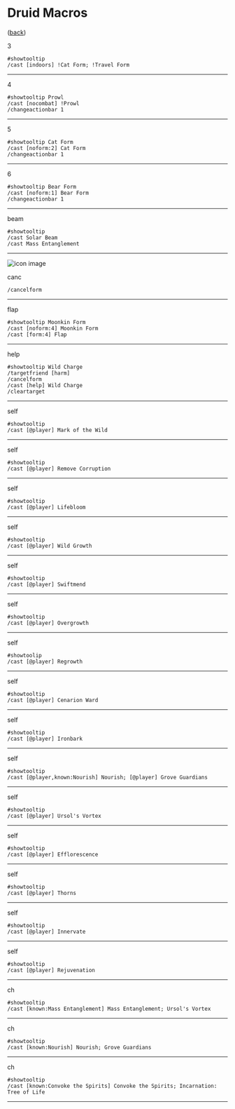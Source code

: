<!--
    =====================================
    generator=datazen
    version=3.2.0
    hash=84fc4b1986c5b72450d9f12f4f749db4
    =====================================
-->

# Druid Macros

([back](../README.md))

3

```
#showtooltip
/cast [indoors] !Cat Form; !Travel Form
```

---

4

```
#showtooltip Prowl
/cast [nocombat] !Prowl
/changeactionbar 1
```

---

5

```
#showtooltip Cat Form
/cast [noform:2] Cat Form
/changeactionbar 1
```

---

6

```
#showtooltip Bear Form
/cast [noform:1] Bear Form
/changeactionbar 1
```

---

beam

```
#showtooltip
/cast Solar Beam
/cast Mass Entanglement
```

---

![icon image](https://wow.zamimg.com/images/wow/icons/large/ability_racial_twoforms.jpg)

canc

```
/cancelform
```

---

flap

```
#showtooltip Moonkin Form
/cast [noform:4] Moonkin Form
/cast [form:4] Flap
```

---

help

```
#showtooltip Wild Charge
/targetfriend [harm]
/cancelform
/cast [help] Wild Charge
/cleartarget
```

---

self

```
#showtooltip
/cast [@player] Mark of the Wild
```

---

self

```
#showtooltip
/cast [@player] Remove Corruption
```

---

self

```
#showtooltip
/cast [@player] Lifebloom
```

---

self

```
#showtooltip
/cast [@player] Wild Growth
```

---

self

```
#showtooltip
/cast [@player] Swiftmend
```

---

self

```
#showtooltip
/cast [@player] Overgrowth
```

---

self

```
#showtoolip
/cast [@player] Regrowth
```

---

self

```
#showtooltip
/cast [@player] Cenarion Ward
```

---

self

```
#showtooltip
/cast [@player] Ironbark
```

---

self

```
#showtooltip
/cast [@player,known:Nourish] Nourish; [@player] Grove Guardians
```

---

self

```
#showtooltip
/cast [@player] Ursol's Vortex
```

---

self

```
#showtooltip
/cast [@player] Efflorescence
```

---

self

```
#showtooltip
/cast [@player] Thorns
```

---

self

```
#showtooltip
/cast [@player] Innervate
```

---

self

```
#showtooltip
/cast [@player] Rejuvenation
```

---

ch

```
#showtooltip
/cast [known:Mass Entanglement] Mass Entanglement; Ursol's Vortex
```

---

ch

```
#showtooltip
/cast [known:Nourish] Nourish; Grove Guardians
```

---

ch

```
#showtooltip
/cast [known:Convoke the Spirits] Convoke the Spirits; Incarnation: Tree of Life
```

---
